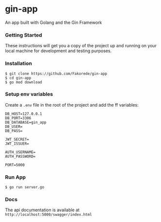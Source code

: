 # gin-app
An app built with Golang and the Gin Framework

### Getting Started
These instructions will get you a copy of the project up and running on your local machine for development and testing purposes.

### Installation

```
$ git clone https://github.com/Fakorede/gin-app
$ cd gin-app
$ go mod download
```

### Setup env variables
Create a `.env` file in the root of the project and add the ff variables:

```
DB_HOST=127.0.0.1
DB_PORT=3306
DB_DATABASE=gin_app
DB_USER=
DB_PASS=

JWT_SECRET=
JWT_ISSUER=

AUTH_USERNAME=
AUTH_PASSWORD=

PORT=5000
```

### Run App

```
$ go run server.go
```

### Docs

The api documentation is available at `http://localhost:5000/swagger/index.html`
